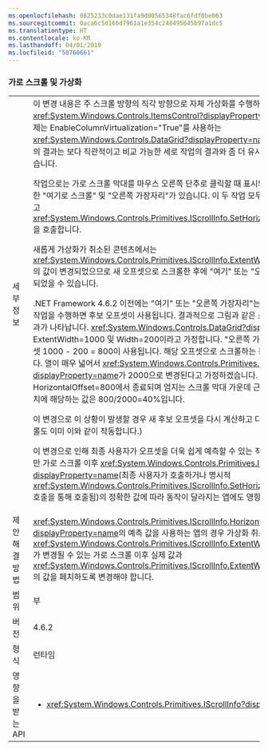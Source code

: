 ```yaml
---
ms.openlocfilehash: 0825233c0dae131fa9d00565348fac6fdf0be063
ms.sourcegitcommit: 0aca6c5d166d7961a1e354c248495645b97a1dc5
ms.translationtype: HT
ms.contentlocale: ko-KR
ms.lasthandoff: 04/01/2019
ms.locfileid: "58760661"
---
```

### <a name="horizontal-scrolling-and-virtualization"></a>가로 스크롤 및 가상화

|   |   |
|---|---|
|세부 정보|이 변경 내용은 주 스크롤 방향의 직각 방향으로 자체 가상화를 수행하는 <xref:System.Windows.Controls.ItemsControl?displayProperty=name>에 적용됩니다(주요 예제는 EnableColumnVirtualization=&quot;True&quot;를 사용하는 <xref:System.Windows.Controls.DataGrid?displayProperty=name>임).  특정 가로 스크롤 작업의 결과는 보다 직관적이고 비교 가능한 세로 작업의 결과와 좀 더 유사한 결과를 생성하도록 변경되었습니다.<p/>작업으로는 가로 스크롤 막대를 마우스 오른쪽 단추로 클릭할 때 표시되는 메뉴의 이름을 사용하기 위한 &quot;여기로 스크롤&quot; 및 &quot;오른쪽 가장자리&quot;가 있습니다.  이 두 작업 모두에서는 후보 오프셋을 컴퓨팅하고 <xref:System.Windows.Controls.Primitives.IScrollInfo.SetHorizontalOffset(System.Double)>을 호출합니다.<p/>새롭게 가상화가 취소된 콘텐츠에서는 <xref:System.Windows.Controls.Primitives.IScrollInfo.ExtentWidth?displayProperty=name>의 값이 변경되었으므로 새 오프셋으로 스크롤한 후에 &quot;여기&quot; 또는 &quot;오른쪽 가장자리&quot;의 개념이 변경되었을 수 있습니다.<p/>.NET Framework 4.6.2 이전에는 &quot;여기&quot; 또는 &quot;오른쪽 가장자리&quot;는 더 이상 아닐 수 있지만 스크롤 작업을 수행하면 후보 오프셋이 사용됩니다.  결과적으로 그림과 같은 스크롤 상자 &quot;바운스&quot;와 같은 결과가 나타납니다. <xref:System.Windows.Controls.DataGrid?displayProperty=name>에서 ExtentWidth=1000 및 Width=200이라고 가정합니다.  &quot;오른쪽 가장자리&quot;로 스크롤하면 후보 오프셋 1000 - 200 = 800이 사용됩니다.  해당 오프셋으로 스크롤하는 동안 새 열의 가상화가 취소됩니다. 열이 매우 넓어서 <xref:System.Windows.Controls.Primitives.IScrollInfo.ExtentWidth?displayProperty=name>가 2000으로 변경된다고 가정하겠습니다.  스크롤은 HorizontalOffset=800에서 종료되며 엄지는 스크롤 막대 가운데 근처로 다시 &quot;바운스&quot;됩니다. 이 위치에 해당하는 값은 800/2000=40%입니다.<p/>이 변경으로 이 상황이 발생할 경우 새 후보 오프셋을 다시 계산하고 다시 시도하게 됩니다. (세로 스크롤도 이미 이와 같이 작동합니다.) <p/>이 변경으로 인해 최종 사용자가 오프셋을 더욱 쉽게 예측할 수 있는 직관적인 환경이 생성됩니다. 하지만 가로 스크롤 이후 <xref:System.Windows.Controls.Primitives.IScrollInfo.HorizontalOffset?displayProperty=name>(최종 사용자가 호출하거나 명시적 <xref:System.Windows.Controls.Primitives.IScrollInfo.SetHorizontalOffset(System.Double)> 호출을 통해 호출됨)의 정확한 값에 따라 동작이 달라지는 앱에도 영향을 줄 수 있습니다.|
|제안 해결 방법|<xref:System.Windows.Controls.Primitives.IScrollInfo.HorizontalOffset?displayProperty=name>의 예측 값을 사용하는 앱의 경우 가상화 취소로 인해 <xref:System.Windows.Controls.Primitives.IScrollInfo.ExtentWidth?displayProperty=name>가 변경될 수 있는 가로 스크롤 이후 실제 값과 <xref:System.Windows.Controls.Primitives.IScrollInfo.ExtentWidth?displayProperty=name>의 값을 페치하도록 변경해야 합니다.|
|범위|부|
|버전|4.6.2|
|형식|런타임|
|영향을 받는 API|<ul><li><xref:System.Windows.Controls.Primitives.IScrollInfo?displayProperty=nameWithType></li></ul>|

